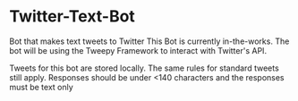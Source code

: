 # Twitter-Text-Bot
Bot that makes text tweets to Twitter
This Bot is currently in-the-works. 
The bot will be using the Tweepy Framework to interact with Twitter's API.

Tweets for this bot are stored locally. The same rules for standard tweets still apply.
Responses should be under <140 characters and the responses must be text only
